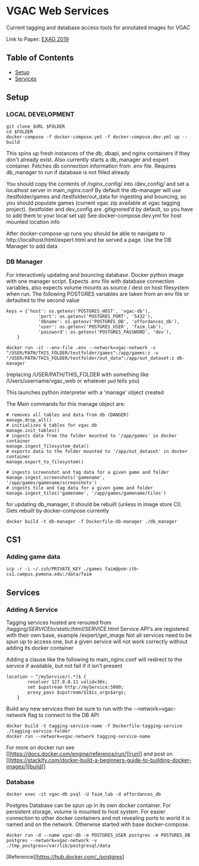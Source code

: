 # VGAC Web Services

Current tagging and database access tools for annotated images for VGAC

Link to Paper: [EXAG 2019](http://www.exag.org/papers/EXAG_2019_paper_13.pdf)

## Table of Contents

- [Setup](#setup)
- [Services](#services)

## Setup

### LOCAL DEVELOPMENT

```
git clone $URL $FOLDER
cd $FOLDER
docker-compose -f docker-compose.yml -f docker-compose.dev.yml up --build
```

This spins up fresh instances of the db, dbapi, and nginx containers if they don't already exist. Also currently starts a db_manager and expert container.
Fetches db connection information from .env file.
Requires db_manager to run if database is not filled already

You should copy the contents of /nginx_config/ into /dev_config/ and set a localhost server in main_nginx.conf
By default the db-manager will use /testfolder/games and /testfolder/out_data for ingesting and bouncing, so you should populate games (current vgac zip available at vgac tagging project). 
(testfolder and dev_config are .gitignored'd by default, so you have to add them to your local set up)
See docker-compose.dev.yml for host mounted location info


After docker-compose up runs you should be able to navigate to http://localhost/html/expert.html and be served a page. Use the DB Manager to add data

### DB Manager

For interactively updating and bouncing database. Docker python image with one manager script. Expects .env file with database connection variables, also expects volume mounts as source / dest on host filesystem when run.
The following POSTGRES variables are taken from an env file or defaulted to the second value
```
keys = {'host': os.getenv('POSTGRES_HOST', 'vgac-db'),
            'port': os.getenv('POSTGRES_PORT', '5432'),
            'dbname': os.getenv('POSTGRES_DB', 'affordances_db'),
            'user': os.getenv('POSTGRES_USER', 'faim_lab'),
            'password': os.getenv('POSTGRES_PASSWORD', 'dev'),
    }
```

```
docker run -it --env-file .env --network=vgac-network -v "/USER/PATH/THIS_FOLDER/testfolder/games":/app/games:z -v "/USER/PATH/THIS_FOLDER/testfolder/out_data":/app/out_dataset:z db-manager
```
(replacing /USER/PATH/THIS_FOLDER with something like /Users/username/vgac_web or whatever `pwd` tells you)

This launches python interpreter with a 'manage' object created

The Main commands for this manage object are:
```
# removes all tables and data from db (DANGER)
manage.drop_all()
# initializes 6 tables for vgac db
manage.init_tables()
# ingests data from the folder mounted to '/app/games' in docker container
manage.ingest_filesystem_data()
# exports data to the folder mounted to '/app/out_dataset' in docker container
manage.export_to_filesystem()

# ingests screenshot and tag data for a given game and folder
manage.ingest_screenshots('gamename', '/app/games/gamename/screenshots')
# ingests tile and tag data for a given game and folder
manage.ingest_tiles('gamename', '/app/games/gamename/tiles')
```

for updating db_manager, it should be rebuilt (unless in image store CI). Gets rebuilt by docker-compose currently
```
docker build -t db-manager -f Dockerfile-db-manager ./db_manager
```

## CS1
### Adding game data
```
scp -r -i ~/.ssh/PRIVATE_KEY ./games faim@pom-itb-cs1.campus.pomona.edu:/data/faim
```

## Services

### Adding A Service
Tagging services hosted are rerouted from /tagging/$SERVICE to /static/html/$SERVICE.html
Service API's are registered with their own base, example /expert/get_image
Not all services need to be spun up to access one, but a given service will not work correctly without adding its docker container

Adding a clause like the following to main_nginx.conf will redirect to the service if available, but not fail if it isn't present
```
location ~ ^/myService/(.*)$ {
        resolver 127.0.0.11 valid=30s;
        set $upstream http://myService:5000;
        proxy_pass $upstream/$1$is_args$args;
    }
```

Build any new services then be sure to run with the --network=vgac-network flag to connect to the DB API
```
docker build -t tagging-service-name -f Dockerfile-tagging-service ./tagging-service-folder
docker run --network=vgac-network tagging-service-name
```
For more on docker run see [[https://docs.docker.com/engine/reference/run/][run]] and post on [[https://stackify.com/docker-build-a-beginners-guide-to-building-docker-images/][build]] 


### Database
```
docker exec -it vgac-db psql -U faim_lab -d affordances_db
```

Postgres Database can be spun up in its own docker container. For persistent storage, volume is mounted to host system. For easier connection to other docker containers and not revealing ports to world it is named and on the network. Otherwise started with base docker-compose.

```
docker run -d --name vgac-db -e POSTGRES_USER postgres -e POSTGRES_DB postgres --network=vgac-network -v ./tmp_postgres=/var/lib/postgresql/data
```

[Reference][https://hub.docker.com/_/postgres]
